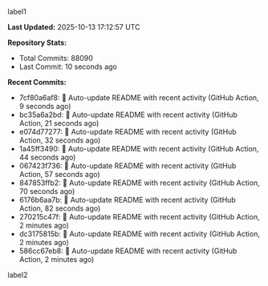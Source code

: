 
label1 
<!-- ACTIVITY_START -->
**Last Updated:** 2025-10-13 17:12:57 UTC

**Repository Stats:**
- Total Commits: 88090
- Last Commit: 10 seconds ago

**Recent Commits:**
- 7cf80a6af8: 🤖 Auto-update README with recent activity (GitHub Action, 9 seconds ago)
- bc35a6a2bd: 🤖 Auto-update README with recent activity (GitHub Action, 21 seconds ago)
- e074d77277: 🤖 Auto-update README with recent activity (GitHub Action, 32 seconds ago)
- 1a45ff3490: 🤖 Auto-update README with recent activity (GitHub Action, 44 seconds ago)
- 067423f736: 🤖 Auto-update README with recent activity (GitHub Action, 57 seconds ago)
- 847853ffb2: 🤖 Auto-update README with recent activity (GitHub Action, 70 seconds ago)
- 6176b6aa7b: 🤖 Auto-update README with recent activity (GitHub Action, 82 seconds ago)
- 270215c47f: 🤖 Auto-update README with recent activity (GitHub Action, 2 minutes ago)
- dc3175815b: 🤖 Auto-update README with recent activity (GitHub Action, 2 minutes ago)
- 586cc67eb8: 🤖 Auto-update README with recent activity (GitHub Action, 2 minutes ago)
<!-- ACTIVITY_END -->

label2
